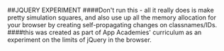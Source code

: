 ##JQUERY EXPERIMENT
####Don't run this - all it really does is make pretty simulation squares, and also use up all the memory allocation for your browser by creating self-propagating changes on classnames/IDs.
####this was created as part of App Academies' curriculum as an experiment on the limits of jQuery in the browser.
